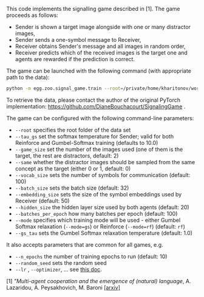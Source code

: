This code implements the signalling game described in [1]. The game proceeds as follows:
 * Sender is shown a target image alongside with one or many distractor images,
 * Sender sends a one-symbol message to Receiver,
 * Receiver obtains Sender's message and all images in random order,
 * Receiver predicts which of the received images is the target one and agents are rewarded if the prediction is correct.

The game can be launched with the following command (with appropriate path to the data):
```bash
python -m egg.zoo.signal_game.train --root=/private/home/kharitonov/work/egg/data/concepts/
```

To retrieve the data, please contact the author of the original PyTorch implementation:
https://github.com/DianeBouchacourt/SignalingGame .

The game can be configured with the following command-line parameters:
 * `--root` specifies the root folder of the data set
 * `--tau_gs` set the softmax temperature for Sender; valid for both Reinforce and Gumbel-Softmax training
        (defaults to 10.0)
 * `--game_size` set the number of the images used (one of them is the target, the rest are distractors, default: 2)
 * `--same` whether the distractor images should be sampled from the same concept as the target (either 0 or 1, default: 0)
 * `--vocab_size` sets the number of symbols for communication (default: 100)
 * `--batch_size` sets the batch size (default: 32)
 * `--embedding_size` sets the size of the symbol embeddings used by Receiver (default: 50)
 * `--hidden_size` the hidden layer size used by both agents (default: 20)
 * `--batches_per_epoch` how many batches per epoch (default: 100)
 * `--mode` specifies which training mode will be used - either Gumbel Softmax relaxation (`--mode=gs`) or Reinforce 
 (`--mode=rf`) (default: `rf`)
 * `--gs_tau` sets the Gumbel Softmax relaxation temperature (default: 1.0)
 
 It also accepts parameters that are common for all games, e.g.
 * `--n_epochs` the number of training epochs to run (default: 10)
 * `--random_seed` sets the random seed
 * `--lr` , `--optimizer`, ...
 see [this doc](https://github.com/facebookresearch/EGG/blob/master/docs/CL.md).

 
 
[1] *"Multi-agent cooperation and the emergence of (natural) language*, A. Lazaridou, A. Peysakhovich, M. Baroni 
[[arxiv]](https://arxiv.org/abs/1612.07182)
 
